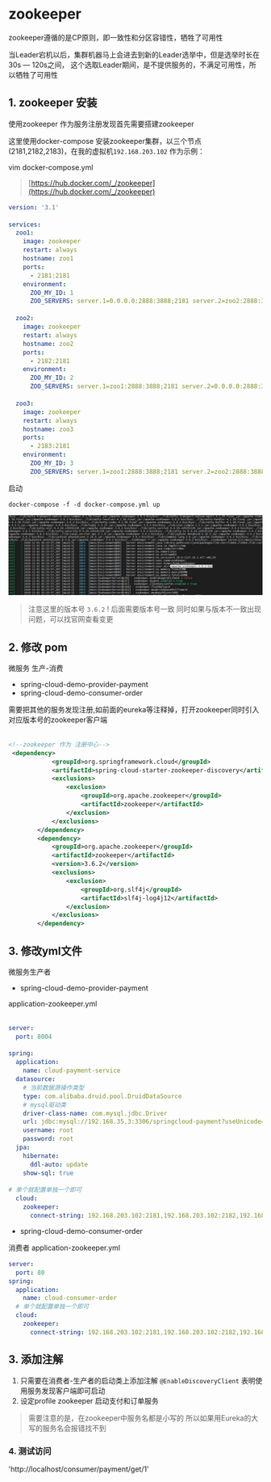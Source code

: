 
# zookeeper

zookeeper遵循的是CP原则，即一致性和分区容错性，牺牲了可用性

当Leader宕机以后，集群机器马上会进去到新的Leader选举中，但是选举时长在30s — 120s之间，
这个选取Leader期间，是不提供服务的，不满足可用性，所以牺牲了可用性


## 1. zookeeper 安装

使用zookeeper 作为服务注册发现首先需要搭建zookeeper 

这里使用docker-compose 安装zookeeper集群，以三个节点(2181,2182,2183)，在我的虚拟机`192.168.203.102` 作为示例：

vim docker-compose.yml
> [https://hub.docker.com/_/zookeeper](https://hub.docker.com/_/zookeeper) 
```yaml
version: '3.1'

services:
  zoo1:
    image: zookeeper
    restart: always
    hostname: zoo1
    ports:
      - 2181:2181
    environment:
      ZOO_MY_ID: 1
      ZOO_SERVERS: server.1=0.0.0.0:2888:3888;2181 server.2=zoo2:2888:3888;2181 server.3=zoo3:2888:3888;2181

  zoo2:
    image: zookeeper
    restart: always
    hostname: zoo2
    ports:
      - 2182:2181
    environment:
      ZOO_MY_ID: 2
      ZOO_SERVERS: server.1=zoo1:2888:3888;2181 server.2=0.0.0.0:2888:3888;2181 server.3=zoo3:2888:3888;2181

  zoo3:
    image: zookeeper
    restart: always
    hostname: zoo3
    ports:
      - 2183:2181
    environment:
      ZOO_MY_ID: 3
      ZOO_SERVERS: server.1=zoo1:2888:3888;2181 server.2=zoo2:2888:3888;2181 server.3=0.0.0.0:2888:3888;2181
```

启动

```shell script
docker-compose -f -d docker-compose.yml up
```

![日志](img/zookeeper-console-log.jpg)

> 注意这里的版本号 `3.6.2` ! 后面需要版本号一致 
> 同时如果与版本不一致出现问题，可以找官网查看变更

## 2. 修改  pom 

微服务 生产-消费
- spring-cloud-demo-provider-payment
- spring-cloud-demo-consumer-order

需要把其他的服务发现注册,如前面的eureka等注释掉，打开zookeeper同时引入对应版本号的zookeeper客户端

```xml

<!--zookeeper 作为 注册中心-->
 <dependency>
            <groupId>org.springframework.cloud</groupId>
            <artifactId>spring-cloud-starter-zookeeper-discovery</artifactId>
            <exclusions>
                <exclusion>
                    <groupId>org.apache.zookeeper</groupId>
                    <artifactId>zookeeper</artifactId>
                </exclusion>
            </exclusions>
        </dependency>
        <dependency>
            <groupId>org.apache.zookeeper</groupId>
            <artifactId>zookeeper</artifactId>
            <version>3.6.2</version>
            <exclusions>
                <exclusion>
                    <groupId>org.slf4j</groupId>
                    <artifactId>slf4j-log4j12</artifactId>
                </exclusion>
            </exclusions>
        </dependency>
```

## 3. 修改yml文件

微服务生产者

- spring-cloud-demo-provider-payment

application-zookeeper.yml
```yaml

server:
  port: 8004

spring:
  application:
    name: cloud-payment-service
  datasource:
    # 当前数据源操作类型
    type: com.alibaba.druid.pool.DruidDataSource
    # mysql驱动类
    driver-class-name: com.mysql.jdbc.Driver
    url: jdbc:mysql://192.168.35.3:3306/springcloud-payment?useUnicode=true&characterEncoding=UTF-8&useSSL=false&serverTimezone=GMT%2B8
    username: root
    password: root
  jpa:
    hibernate:
      ddl-auto: update
    show-sql: true

# 单个就配置单独一个即可
  cloud:
    zookeeper:
      connect-string: 192.168.203.102:2181,192.168.203.102:2182,192.168.203.102:2183
```

- spring-cloud-demo-consumer-order

消费者 application-zookeeper.yml
```yaml
server:
  port: 80
spring:
  application:
    name: cloud-consumer-order
  # 单个就配置单独一个即可
  cloud:
    zookeeper:
      connect-string: 192.168.203.102:2181,192.168.203.102:2182,192.168.203.102:2183

```


## 3. 添加注解
1. 只需要在消费者-生产者的启动类上添加注解 `@EnableDiscoveryClient` 表明使用服务发现客户端即可启动
2. 设定profile zookeeper 启动支付和订单服务 

> 需要注意的是，在zookeeper中服务名都是小写的 所以如果用Eureka的大写的服务名会报错找不到


### 4. 测试访问

'http://localhost/consumer/payment/get/1' 

